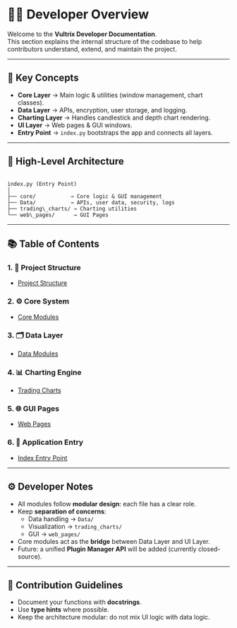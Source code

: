 # 👨‍💻 Developer Overview

Welcome to the **Vultrix Developer Documentation**.  
This section explains the internal structure of the codebase to help contributors understand, extend, and maintain the project.

---

## 🔑 Key Concepts
- **Core Layer** → Main logic & utilities (window management, chart classes).  
- **Data Layer** → APIs, encryption, user storage, and logging.  
- **Charting Layer** → Handles candlestick and depth chart rendering.  
- **UI Layer** → Web pages & GUI windows.  
- **Entry Point** → `index.py` bootstraps the app and connects all layers.  

---

## 📂 High-Level Architecture

```

index.py (Entry Point)
│
├── core/           → Core logic & GUI management
├── Data/           → APIs, user data, security, logs
├── trading\_charts/ → Charting utilities
└── web\_pages/      → GUI Pages

```

---

## 📚 Table of Contents

### 1. 📂 Project Structure
- [Project Structure](./project-structure.md)

### 2. ⚙️ Core System
- [Core Modules](./core_modules.md)

### 3. 🗂️ Data Layer
- [Data Modules](./data_modules.md)

### 4. 📊 Charting Engine
- [Trading Charts](./charts_modules.md)

### 5. 🌐 GUI Pages
- [Web Pages](./web-pages_modules.md)

### 6. 🚀 Application Entry
- [Index Entry Point](./index_entry_point.md)

---

## ⚙️ Developer Notes
- All modules follow **modular design**: each file has a clear role.  
- Keep **separation of concerns**:  
  - Data handling → `Data/`  
  - Visualization → `trading_charts/`  
  - GUI → `web_pages/`  
- Core modules act as the **bridge** between Data Layer and UI Layer.  
- Future: a unified **Plugin Manager API** will be added (currently closed-source).  

---

## 📌 Contribution Guidelines
- Document your functions with **docstrings**.  
- Use **type hints** where possible.  
- Keep the architecture modular: do not mix UI logic with data logic.  